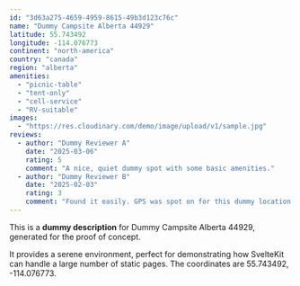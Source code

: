 ```yaml
---
id: "3d63a275-4659-4959-8615-49b3d123c76c"
name: "Dummy Campsite Alberta 44929"
latitude: 55.743492
longitude: -114.076773
continent: "north-america"
country: "canada"
region: "alberta"
amenities:
  - "picnic-table"
  - "tent-only"
  - "cell-service"
  - "RV-suitable"
images:
  - "https://res.cloudinary.com/demo/image/upload/v1/sample.jpg"
reviews:
  - author: "Dummy Reviewer A"
    date: "2025-03-06"
    rating: 5
    comment: "A nice, quiet dummy spot with some basic amenities."
  - author: "Dummy Reviewer B"
    date: "2025-02-03"
    rating: 3
    comment: "Found it easily. GPS was spot on for this dummy location."
---
```


This is a **dummy description** for Dummy Campsite Alberta 44929, generated for the proof of concept.

It provides a serene environment, perfect for demonstrating how SvelteKit can handle a large number of static pages. The coordinates are 55.743492, -114.076773.

